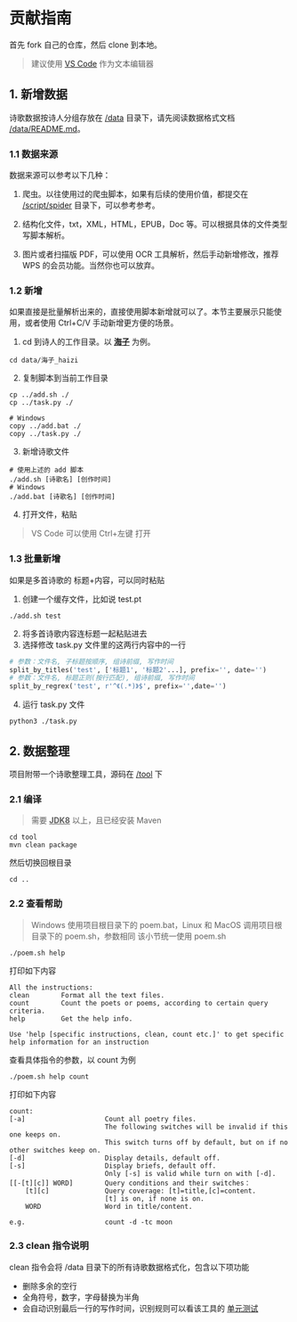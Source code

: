 # 贡献指南

首先 fork 自己的仓库，然后 clone 到本地。

> 建议使用 [VS Code](https://code.visualstudio.com) 作为文本编辑器

## 1. 新增数据

诗歌数据按诗人分组存放在 [/data](../../data) 目录下，请先阅读数据格式文档 [/data/README.md](../../data/README.md)。

### 1.1 数据来源

数据来源可以参考以下几种：

1. 爬虫。以往使用过的爬虫脚本，如果有后续的使用价值，都提交在 [/script/spider](../../script/spider) 目录下，可以参考参考。

2. 结构化文件，txt，XML，HTML，EPUB，Doc 等。可以根据具体的文件类型写脚本解析。

3. 图片或者扫描版 PDF，可以使用 OCR 工具解析，然后手动新增修改，推荐 WPS 的会员功能。当然你也可以放弃。

### 1.2 新增

如果直接是批量解析出来的，直接使用脚本新增就可以了。本节主要展示只能使用，或者使用 Ctrl+C/V 手动新增更方便的场景。

1. cd 到诗人的工作目录。以 <b><u>海子</u></b> 为例。

```shell
cd data/海子_haizi
```

2. 复制脚本到当前工作目录

```
cp ../add.sh ./
cp ../task.py ./

# Windows
copy ../add.bat ./
copy ../task.py ./
```

3. 新增诗歌文件

```
# 使用上述的 add 脚本
./add.sh [诗歌名] [创作时间]
# Windows
./add.bat [诗歌名] [创作时间]
```

4. 打开文件，粘贴

> VS Code 可以使用 Ctrl+左键 打开

### 1.3 批量新增

如果是多首诗歌的 标题+内容，可以同时粘贴

1. 创建一个缓存文件，比如说 test.pt

```
./add.sh test
```

2. 将多首诗歌内容连标题一起粘贴进去
3. 选择修改 task.py 文件里的这两行内容中的一行

```python
# 参数：文件名, 子标题按顺序, 组诗前缀, 写作时间
split_by_titles('test', ['标题1', '标题2'...], prefix='', date='')
# 参数：文件名, 标题正则(按行匹配), 组诗前缀, 写作时间
split_by_regrex('test', r'^《(.*)》$', prefix='',date='')
```

4. 运行 task.py 文件

```shell
python3 ./task.py
```

## 2. 数据整理

项目附带一个诗歌整理工具，源码在 [/tool](../../tool) 下

### 2.1 编译

> 需要 <u>**JDK8**</u> 以上，且已经安装 Maven

```batch
cd tool
mvn clean package
```
然后切换回根目录

```
cd ..
```

### 2.2 查看帮助

> Windows 使用项目根目录下的 poem.bat，Linux 和 MacOS 调用项目根目录下的 poem.sh，参数相同
> 该小节统一使用 poem.sh
```shell
./poem.sh help
```
打印如下内容
```
All the instructions:
clean        Format all the text files.
count        Count the poets or poems, according to certain query criteria.
help         Get the help info.

Use 'help [specific instructions, clean, count etc.]' to get specific help information for an instruction
```
查看具体指令的参数，以 count 为例
```shell
./poem.sh help count
```
打印如下内容
```
count:
[-a]                    Count all poetry files.
                        The following switches will be invalid if this one keeps on.
                        This switch turns off by default, but on if no other switches keep on.
[-d]                    Display details, default off.
[-s]                    Display briefs, default off.
                        Only [-s] is valid while turn on with [-d].
[[-[t][c]] WORD]        Query conditions and their switches：
    [t][c]              Query coverage: [t]=title,[c]=content.
                        [t] is on, if none is on.
    WORD                Word in title/content.

e.g.                    count -d -tc moon
```
### 2.3 clean 指令说明

clean 指令会将 /data 目录下的所有诗歌数据格式化，包含以下项功能

+ 删除多余的空行
+ 全角符号，数字，字母替换为半角
+ 会自动识别最后一行的写作时间，识别规则可以看该工具的 [单元测试](../../tool/src/test/java/cn/modernpoem/date)
